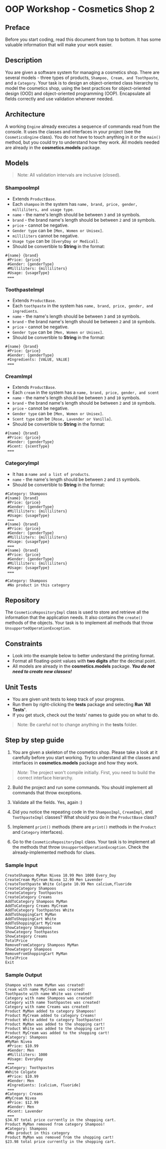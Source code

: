 # OOP Workshop - Cosmetics Shop 2

## Preface

Before you start coding, read this document from top to bottom. It has some valuable information that will make your work easier.

## Description

You are given a software system for managing a cosmetics shop. There are several models - three types of products, `Shampoo, Cream, and Toothpaste`, and a `Category`. Your task is to design an object-oriented class hierarchy to model the cosmetics shop, using the best practices for object-oriented design (OOD) and object-oriented programming (OOP). Encapsulate all fields correctly and use validation whenever needed.

## Architecture

A working `Engine` already executes a sequence of commands read from the console. It uses the classes and interfaces in your project (see the `CosmeticsEngine` class). You do not have to touch anything in it or the `main()` method, but you could try to understand how they work. All models needed are already in the  **cosmetics.models** package. 

## Models

> Note: All validation intervals are inclusive (closed).

### **ShampooImpl**

- Extends `ProductBase`.
- Each `shampoo` in the system has `name, brand, price, gender, milliliters, and usage type`.
- `name` - the name's length should be between `3` and `10` symbols.
- `brand` - the brand name's length should be between `2` and `10` symbols.
- `price` - cannot be negative.
- `Gender type` can be `[Men, Women or Unisex]`.
- `milliliters` cannot be negative.
- `Usage type` can be `[EveryDay or Medical]`.
- Should be convertible to **String** in the format:

```none
#{name} {brand}
 #Price: {price}
 #Gender: {genderType}
 #Milliliters: {milliliters}
 #Usage: {usageType}
 ===
```

### **ToothpasteImpl**

- Extends `ProductBase`.
- Each `toothpaste` in the system has `name, brand, price, gender, and ingredients`.
- `name` - the name's length should be between `3` and `10` symbols.
- `brand` - the brand name's length should be between `2` and `10` symbols.
- `price` - cannot be negative.
- `Gender type` can be `[Men, Women or Unisex]`.
- Should be convertible to **String** in the format:

```none
#{name} {brand}
 #Price: {price}
 #Gender: {genderType}
 #Ingredients: [VALUE, VALUE]
 ===
```

### **CreamImpl**

- Extends `ProductBase`.
- Each `cream` in the system has a `name, brand, price, gender, and scent`
- `name` - the name's length should be between `3` and `10` symbols.
- `brand` - the brand name's length should be between `2` and `10` symbols.
- `price` - cannot be negative.
- `Gender type` can be `[Men, Women or Unisex]`.
- `Scent type` can be `[Rose, Lavender or Vanilla]`.
- Should be convertible to **String** in the format:

```none
#{name} {brand}
 #Price: {price}
 #Gender: {genderType}
 #Scent: {scentType}
 ===
```

### **CategoryImpl**

- It has a `name and a list of products`.
- `name` - the name's length should be between `2` and `15` symbols.
- Should be convertible to **String** in the format:

```none
#Category: Shampoos
#{name} {brand}
 #Price: {price}
 #Gender: {genderType}
 #Milliliters: {milliliters}
 #Usage: {usageType}
 ===
#{name} {brand}
 #Price: {price}
 #Gender: {genderType}
 #Milliliters: {milliliters}
 #Usage: {usageType}
 ===
#{name} {brand}
 #Price: {price}
 #Gender: {genderType}
 #Milliliters: {milliliters}
 #Usage: {usageType}
 ===
```

```none
#Category: Shampoos
 #No product in this category
```

## Repository

The `CosmeticsRepositoryImpl` class is used to store and retrieve all the information that the application needs. It also contains the `create()` methods of the objects. Your task is to implement all methods that throw `UnsupportedOperationException`. 

## Constraints

- Look into the example below to better understand the printing format.
- Format all floating-point values with **two digits** after the decimal point.
- All models are already in the **cosmetics.models** package. ***You do not need to create new classes!***

## Unit Tests

- You are given unit tests to keep track of your progress.
- Run them by right-clicking the **tests** package and selecting **Run 'All Tests'**.
- If you get stuck, check out the tests' names to guide you on what to do.
 
> Note: Be careful not to change anything in the **tests** folder.

## Step by step guide

1. You are given a skeleton of the cosmetics shop. Please take a look at it carefully before you start working. Try to understand all the classes and interfaces in **cosmetics.models** package and how they work.

> *Note*: The project won't compile initially. First, you need to build the correct interface hierarchy.

2. Build the project and run some commands. You should implement all commands that throw exceptions.

3. Validate all the fields. Yes, again :)

4. Did you notice the repeating code in the `ShampooImpl`, `CreamImpl`, and `ToothpasteImpl` classes? What should you do in the `ProductBase` class?

5. Implement `print()` methods (there are `print()` methods in the `Product` and `Category` interfaces).

6. Go to the `CosmeticsRepositoryImpl` class. Your task is to implement all the methods that throw `UnsupportedOperationException`. Check the already-implemented methods for clues.

### Sample Input

```
CreateShampoo MyMan Nivea 10.99 Men 1000 Every_Day
CreateCream MyCream Nivea 12.99 Men Lavender 
CreateToothpaste White Colgate 10.99 Men calcium,fluoride
CreateCategory Shampoos
CreateCategory Toothpastes
CreateCategory Creams
AddToCategory Shampoos MyMan
AddToCategory Creams MyCream
AddToCategory Toothpastes White
AddToShoppingCart MyMan
AddToShoppingCart White
AddToShoppingCart MyCream
ShowCategory Shampoos
ShowCategory Toothpastes
ShowCategory Creams
TotalPrice
RemoveFromCategory Shampoos MyMan
ShowCategory Shampoos
RemoveFromShoppingCart MyMan
TotalPrice
Exit
```

### Sample Output

```
Shampoo with name MyMan was created!
Cream with name MyCream was created!
Toothpaste with name White was created!
Category with name Shampoos was created!
Category with name Toothpastes was created!
Category with name Creams was created!
Product MyMan added to category Shampoos!
Product MyCream added to category Creams!
Product White added to category Toothpastes!
Product MyMan was added to the shopping cart!
Product White was added to the shopping cart!
Product MyCream was added to the shopping cart!
#Category: Shampoos
#MyMan Nivea
 #Price: $10.99
 #Gender: Men
 #Milliliters: 1000
 #Usage: EveryDay
 ===
#Category: Toothpastes
#White Colgate
 #Price: $10.99
 #Gender: Men
 #Ingredients: [calcium, fluoride]
 ===
#Category: Creams
#MyCream Nivea
 #Price: $12.99
 #Gender: Men
 #Scent: Lavender
 ===
$34.97 total price currently in the shopping cart.
Product MyMan removed from category Shampoos!
#Category: Shampoos
 #No product in this category
Product MyMan was removed from the shopping cart!
$23.98 total price currently in the shopping cart.
```